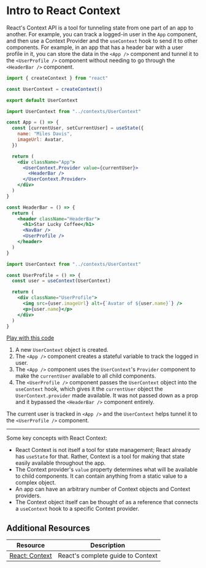 # Intro to React Context

React's Context API is a tool for tunneling state from one part of an app to another. For example, you can track a logged-in user in the `App` component, and then use a Context Provider and the `useContext` hook to send it to other components. For example, in an app that has a header bar with a user profile in it, you can store the data in the `<App />` component and tunnel it to the `<UserProfile />` component without needing to go through the `<HeaderBar />` component.

```jsx
import { createContext } from "react"

const UserContext = createContext()

export default UserContext
```

```jsx
import UserContext from "../contexts/UserContext"

const App = () => {
  const [currentUser, setCurrentUser] = useState({
    name: "Miles Davis",
    imageUrl: Avatar,
  })

  return (
    <div className="App">
      <UserContext.Provider value={currentUser}>
        <HeaderBar />
      </UserContext.Provider>
    </div>
  )
}
```

```jsx
const HeaderBar = () => {
  return (
    <header className="HeaderBar">
      <h1>Star Lucky Coffee</h1>
      <NavBar />
      <UserProfile />
    </header>
  )
}
```

```jsx
import UserContext from "../contexts/UserContext"

const UserProfile = () => {
  const user = useContext(UserContext)

  return (
    <div className="UserProfile">
      <img src={user.imageUrl} alt={`Avatar of ${user.name}`} />
      <p>{user.name}</p>
    </div>
  )
}
```

[Play with this code](https://codesandbox.io/s/angry-cache-wqbkf)

1. A new `UserContext` object is created.
2. The `<App />` component creates a stateful variable to track the logged in user.
3. The `<App />` component uses the `UserContext`'s `Provider` component to make the `currentUser` available to all child components.
4. The `<UserProfile />` component passes the `UserContext` object into the `useContext` hook, which gives it the `currentUser` object the `UserContext.provider` made available. It was not passed down as a prop and it bypassed the `<HeaderBar />` component entirely.

The current user is tracked in `<App />` and the `UserContext` helps tunnel it to the `<UserProfile />` component.

---

Some key concepts with React Context:

* React Context is not itself a tool for state management; React already has `useState` for that. Rather, Context is a tool for making that state easily available throughout the app.
* The Context provider's `value` property determines what will be available to child components. It can contain anything from a static value to a complex object.
* An app can have an arbitrary number of Context objects and Context providers.
* The Context object itself can be thought of as a reference that connects a `useContext` hook to a specific Context provider.

## Additional Resources

| Resource | Description |
| --- | --- |
| [React: Context](https://reactwithhooks.netlify.app/docs/context.html) | React's complete guide to Context |
